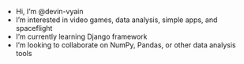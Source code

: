 - Hi, I’m @devin-vyain
- I’m interested in video games, data analysis, simple apps, and spaceflight
- I’m currently learning Django framework
- I’m looking to collaborate on NumPy, Pandas, or other data analysis tools

<!---
devin-vyain/devin-vyain is a ✨ special ✨ repository because its `README.md` (this file) appears on your GitHub profile.
You can click the Preview link to take a look at your changes.
--->
